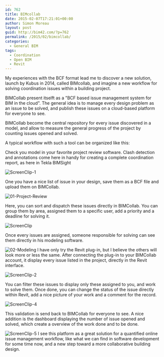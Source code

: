 ```yaml
---
id: 762
title: BIMcollab
date: 2015-02-07T17:21:01+00:00
author: Simon Moreau
layout: post
guid: http://bim42.com/?p=762
permalink: /2015/02/bimcollab/
categories:
  - General BIM
tags:
  - Coordination
  - Open BIM
  - Revit
---
```

My experiences with the BCF format lead me to discover a new solution, launch by Kubus in 2014, called BIMcollab, and imagine a new workflow for solving coordination issues within a building project.

BIMCollab present itselft as a "BCF based issue management system for BIM in the cloud". The general idea is to manage every design problem as an issue to be solved, and publish these issues on a cloud-based platform for everyone to see.

BIMCollab become the central repository for every issue discovered in a model, and allow to measure the general progress of the project by counting issues opened and solved.

A typical workflow with such a tool can be organized like this:

Check you model in your favorite project review software. Clash detection and annotations come here in handy for creating a complete coordination report, as here in Tekla BIMSight

![ScreenClip-1](http://bim42.com/wp-content/uploads/2015/02/ScreenClip-1.png)

One you have a nice list of issue in your design, save them as a BCF file and upload them on BIMCollab.

![01-Project-Review](http://bim42.com/wp-content/uploads/2015/02/01-Project-Review.png)

Here, you can sort and dispatch these issues directly in BIMCollab. You can group them by area, assigned them to a specific user, add a priority and a deadline for solving it.

![ScreenClip](http://bim42.com/wp-content/uploads/2015/02/ScreenClip.png)

Once every issues are assigned, someone responsible for solving can see them directly in his modeling software.

![02-Modeling](http://bim42.com/wp-content/uploads/2015/02/02-Modeling.png)
I have only try the Revit plug-in, but I believe the others will look more or less the same. After connecting the plug-in to your BIMCollab account, it display every issue listed in the project, directly in the Revit interface.

![ScreenClip-2](http://bim42.com/wp-content/uploads/2015/02/ScreenClip-2.png)

You can filter these issues to display only these assigned to you, and work to solve them. Once done, you can change the status of the issue directly within Revit, add a nice picture of your work and a comment for the record.

![ScreenClip-4](http://bim42.com/wp-content/uploads/2015/02/ScreenClip-4.png)

This validation is send back to BIMCollab for everyone to see. A nice addition is the dashboard displaying the number of issue opened and solved, which create a overview of the work done and to be done.

![ScreenClip-5](http://bim42.com/wp-content/uploads/2015/02/ScreenClip-5.png)
I see this platform as a great solution for a quantified online issue management workflow, like what we can find in software development for some time now, and a new step toward a more collaborative building design.